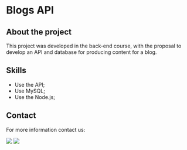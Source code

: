 <h1> Blogs API </h1>

<h2> About the project </h2>

<div> 

This project was developed in the back-end course, with the proposal to develop an API and database for producing content for a blog.

</div> 

<h2> Skills </h2>

<ul>

<li>Use the API;</li>
<li>Use MySQL;</li>
<li>Use the Node.js;</li>

</ul>

<h2>Contact </h2>

<p> For more information contact us: </p>

<div>
<a href="https://www.linkedin.com/in/thiago-hayashi-037732109/" target="_blank"><img src="https://img.shields.io/badge/-LinkedIn-%230077B5?style=for-the-badge&logo=linkedin&logoColor=white" target="_blank"></a>

<a href = "shundi_hayashi@hotmail.com">
<img src="https://img.shields.io/badge/Microsoft_Outlook-0078D4?style=for-the-badge&logo=microsoft-outlook&logoColor=white" target="_blank">
</a>
</div>
